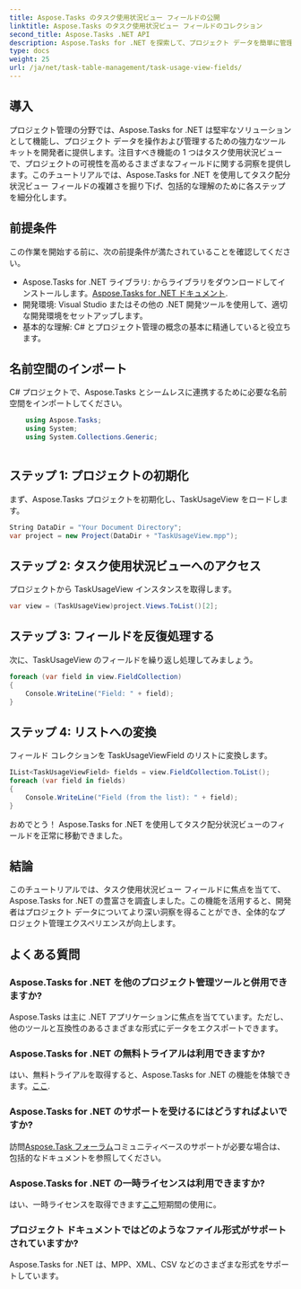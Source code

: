 ```yaml
---
title: Aspose.Tasks のタスク使用状況ビュー フィールドの公開
linktitle: Aspose.Tasks のタスク使用状況ビュー フィールドのコレクション
second_title: Aspose.Tasks .NET API
description: Aspose.Tasks for .NET を探索して、プロジェクト データを簡単に管理および視覚化します。タスク配分状況ビューのフィールドを詳しく調べて、プロジェクトの洞察を強化します。
type: docs
weight: 25
url: /ja/net/task-table-management/task-usage-view-fields/
---
```

## 導入
プロジェクト管理の分野では、Aspose.Tasks for .NET は堅牢なソリューションとして機能し、プロジェクト データを操作および管理するための強力なツールキットを開発者に提供します。注目すべき機能の 1 つはタスク使用状況ビューで、プロジェクトの可視性を高めるさまざまなフィールドに関する洞察を提供します。このチュートリアルでは、Aspose.Tasks for .NET を使用してタスク配分状況ビュー フィールドの複雑さを掘り下げ、包括的な理解のために各ステップを細分化します。
## 前提条件
この作業を開始する前に、次の前提条件が満たされていることを確認してください。
-  Aspose.Tasks for .NET ライブラリ: からライブラリをダウンロードしてインストールします。[Aspose.Tasks for .NET ドキュメント](https://reference.aspose.com/tasks/net/).
- 開発環境: Visual Studio またはその他の .NET 開発ツールを使用して、適切な開発環境をセットアップします。
- 基本的な理解: C# とプロジェクト管理の概念の基本に精通していると役立ちます。
## 名前空間のインポート
C# プロジェクトで、Aspose.Tasks とシームレスに連携するために必要な名前空間をインポートしてください。
```csharp
    using Aspose.Tasks;
    using System;
    using System.Collections.Generic;
    
```
## ステップ 1: プロジェクトの初期化
まず、Aspose.Tasks プロジェクトを初期化し、TaskUsageView をロードします。
```csharp
String DataDir = "Your Document Directory";
var project = new Project(DataDir + "TaskUsageView.mpp");
```
## ステップ 2: タスク使用状況ビューへのアクセス
プロジェクトから TaskUsageView インスタンスを取得します。
```csharp
var view = (TaskUsageView)project.Views.ToList()[2];
```
## ステップ 3: フィールドを反復処理する
次に、TaskUsageView のフィールドを繰り返し処理してみましょう。
```csharp
foreach (var field in view.FieldCollection)
{
    Console.WriteLine("Field: " + field);
}
```
## ステップ 4: リストへの変換
フィールド コレクションを TaskUsageViewField のリストに変換します。
```csharp
IList<TaskUsageViewField> fields = view.FieldCollection.ToList();
foreach (var field in fields)
{
    Console.WriteLine("Field (from the list): " + field);
}
```
おめでとう！ Aspose.Tasks for .NET を使用してタスク配分状況ビューのフィールドを正常に移動できました。
## 結論
このチュートリアルでは、タスク使用状況ビュー フィールドに焦点を当てて、Aspose.Tasks for .NET の豊富さを調査しました。この機能を活用すると、開発者はプロジェクト データについてより深い洞察を得ることができ、全体的なプロジェクト管理エクスペリエンスが向上します。
## よくある質問
### Aspose.Tasks for .NET を他のプロジェクト管理ツールと併用できますか?
Aspose.Tasks は主に .NET アプリケーションに焦点を当てています。ただし、他のツールと互換性のあるさまざまな形式にデータをエクスポートできます。
### Aspose.Tasks for .NET の無料トライアルは利用できますか?
はい、無料トライアルを取得すると、Aspose.Tasks for .NET の機能を体験できます。[ここ](https://releases.aspose.com/).
### Aspose.Tasks for .NET のサポートを受けるにはどうすればよいですか?
訪問[Aspose.Task フォーラム](https://forum.aspose.com/c/tasks/15)コミュニティベースのサポートが必要な場合は、包括的なドキュメントを参照してください。
### Aspose.Tasks for .NET の一時ライセンスは利用できますか?
はい、一時ライセンスを取得できます[ここ](https://purchase.aspose.com/temporary-license/)短期間の使用に。
### プロジェクト ドキュメントではどのようなファイル形式がサポートされていますか?
Aspose.Tasks for .NET は、MPP、XML、CSV などのさまざまな形式をサポートしています。